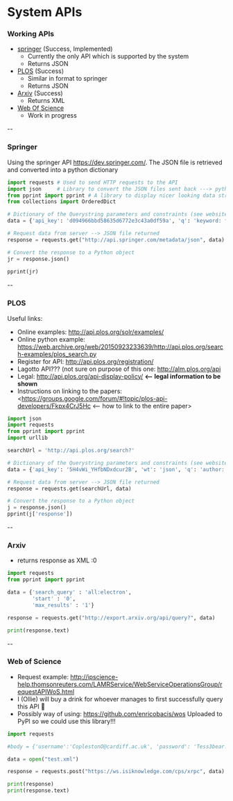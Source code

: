# System APIs

### Working APIs
* [springer](#springer) (Success, Implemented)
	* Currently the only API which is supported by the system
	* Returns JSON
* [PLOS](#plos) (Success)
	* Similar in format to springer
	* Returns JSON
* [Arxiv](#arxiv) (Success)
	* Returns XML
* [Web Of Science](#webos)
	* Work in progress

--
<span id="springer"/>
### Springer

Using the springer API <https://dev.springer.com/>.  The JSON file is retrieved and converted into a python dictionary

```python
import requests # Used to send HTTP requests to the API
import json     # Library to convert the JSON files sent back ---> python dictionary
from pprint import pprint # A library to display nicer looking data structures
from collections import OrderedDict

# Dictionary of the Querystring parameters and constraints (see website for details)
data = {'api_key': 'd094966bbd58635d6772e3c43a0df59a', 'q': 'keyword: fossil', 'p': '10'}

# Request data from server --> JSON file returned
response = requests.get("http://api.springer.com/metadata/json", data)

# Convert the response to a Python object
jr = response.json()
    
pprint(jr)
```

--
<span id="plos"/>
### PLOS

Useful links:

* Online examples: <http://api.plos.org/solr/examples/>
* Online python example: <https://web.archive.org/web/20150923233639/http://api.plos.org/search-examples/plos_search.py>
* Register for API: <http://api.plos.org/registration/>
* Lagotto API??? (not sure on purpose of this one: <http://alm.plos.org/api>
* Legal: <http://api.plos.org/api-display-policy/> **<-- legal information to be shown**
* Instructions on linking to the papers: <https://groups.google.com/forum/#!topic/plos-api-developers/Fkpx4CrJ5Hc <-- how to link to the entire paper>

```python
import json
import requests
from pprint import pprint
import urllib

searchUrl = 'http://api.plos.org/search?'

# Dictionary of the Querystring parameters and constraints (see website for details)
data = {'api_key': '5H4vWi_YHfbNDxdcur2B', 'wt': 'json', 'q': 'author: *', 'p': '10'}

# Request data from server --> JSON file returned
response = requests.get(searchUrl, data)

# Convert the response to a Python object
j = response.json()
pprint(j['response'])

```
--
<span id="arxiv"/>
### Arxiv
* returns response as XML :0


```python
import requests
from pprint import pprint

data = {'search_query' : 'all:electron',
        'start' : '0',
        'max_results' : '1'}

response = requests.get("http://export.arxiv.org/api/query?", data)

print(response.text)
```

--
<span id="webos"/>
### Web of Science
* Request example: <http://ipscience-help.thomsonreuters.com/LAMRService/WebServiceOperationsGroup/requestAPIWoS.html>
* I (Ollie) will buy a drink for whoever manages to first successfully query this API 🍺
* Possibly way of using: https://github.com/enricobacis/wos Uploaded to PyPl so we could use this library!!!

```python
import requests

#body = {'username':'CoplestonO@cardiff.ac.uk', 'password': 'Tess3bear!'}

data = open("test.xml")

response = requests.post("https://ws.isiknowledge.com/cps/xrpc", data)

print(response)
print(response.text)
```
